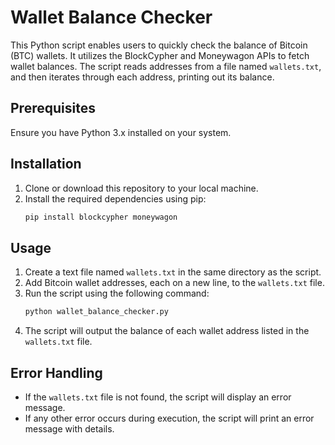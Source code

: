 # Wallet Balance Checker

This Python script enables users to quickly check the balance of Bitcoin (BTC) wallets. It utilizes the BlockCypher and Moneywagon APIs to fetch wallet balances. The script reads addresses from a file named `wallets.txt`, and then iterates through each address, printing out its balance.

## Prerequisites

Ensure you have Python 3.x installed on your system.

## Installation

1. Clone or download this repository to your local machine.
2. Install the required dependencies using pip:
    ```bash
    pip install blockcypher moneywagon
    ```

## Usage

1. Create a text file named `wallets.txt` in the same directory as the script.
2. Add Bitcoin wallet addresses, each on a new line, to the `wallets.txt` file.
3. Run the script using the following command:
    ```bash
    python wallet_balance_checker.py
    ```
4. The script will output the balance of each wallet address listed in the `wallets.txt` file.

## Error Handling

- If the `wallets.txt` file is not found, the script will display an error message.
- If any other error occurs during execution, the script will print an error message with details.


